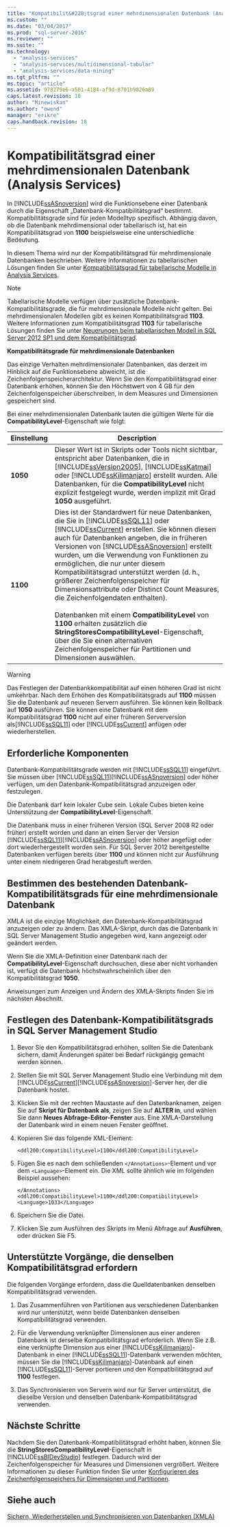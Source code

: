 ```yaml
---
title: "Kompatibilit&#228;tsgrad einer mehrdimensionalen Datenbank (Analysis Services) | Microsoft Docs"
ms.custom: ""
ms.date: "03/04/2017"
ms.prod: "sql-server-2016"
ms.reviewer: ""
ms.suite: ""
ms.technology: 
  - "analysis-services"
  - "analysis-services/multidimensional-tabular"
  - "analysis-services/data-mining"
ms.tgt_pltfrm: ""
ms.topic: "article"
ms.assetid: 978279e6-a581-4184-af9d-8701b9826a89
caps.latest.revision: 18
author: "Minewiskan"
ms.author: "owend"
manager: "erikre"
caps.handback.revision: 18
---
```

# Kompatibilit&#228;tsgrad einer mehrdimensionalen Datenbank (Analysis Services)
  In [!INCLUDE[ssASnoversion](../../includes/ssasnoversion-md.md)] wird die Funktionsebene einer Datenbank durch die Eigenschaft „Datenbank-Kompatibilitätsgrad“ bestimmt. Kompatibilitätsgrade sind für jeden Modelltyp spezifisch. Abhängig davon, ob die Datenbank mehrdimensional oder tabellarisch ist, hat ein Kompatibilitätsgrad von **1100** beispielsweise eine unterschiedliche Bedeutung.  
  
 In diesem Thema wird nur der Kompatibilitätsgrad für mehrdimensionale Datenbanken beschrieben. Weitere Informationen zu tabellarischen Lösungen finden Sie unter [Kompatibilitätsgrad für tabellarische Modelle in Analysis Services](../../analysis-services/tabular-models/compatibility-level-for-tabular-models-in-analysis-services.md).  
  
> [!NOTE]  
>  Tabellarische Modelle verfügen über zusätzliche Datenbank-Kompatibilitätsgrade, die für mehrdimensionale Modelle nicht gelten. Bei mehrdimensionalen Modellen gibt es keinen Kompatibilitätsgrad **1103**. Weitere Informationen zum Kompatibilitätsgrad **1103** für tabellarische Lösungen finden Sie unter [Neuerungen beim tabellarischen Modell in SQL Server 2012 SP1 und dem Kompatibilitätsgrad](http://go.microsoft.com/fwlink/?LinkId=301727).  
  
 **Kompatibilitätsgrade für mehrdimensionale Datenbanken**  
  
 Das einzige Verhalten mehrdimensionaler Datenbanken, das derzeit im Hinblick auf die Funktionsebene abweicht, ist die Zeichenfolgenspeicherarchitektur. Wenn Sie den Kompatibilitätsgrad einer Datenbank erhöhen, können Sie den Höchstwert von 4 GB für den Zeichenfolgenspeicher überschreiben, in dem Measures und Dimensionen gespeichert sind.  
  
 Bei einer mehrdimensionalen Datenbank lauten die gültigen Werte für die **CompatibilityLevel**-Eigenschaft wie folgt:  
  
|Einstellung|Description|  
|-------------|-----------------|  
|**1050**|Dieser Wert ist in Skripts oder Tools nicht sichtbar, entspricht aber Datenbanken, die in [!INCLUDE[ssVersion2005](../../includes/ssversion2005-md.md)], [!INCLUDE[ssKatmai](../../includes/sskatmai-md.md)] oder [!INCLUDE[ssKilimanjaro](../../includes/sskilimanjaro-md.md)] erstellt wurden. Alle Datenbanken, für die **CompatibilityLevel** nicht explizit festgelegt wurde, werden implizit mit Grad **1050** ausgeführt.|  
|**1100**|Dies ist der Standardwert für neue Datenbanken, die Sie in [!INCLUDE[ssSQL11](../../includes/sssql11-md.md)] oder [!INCLUDE[ssCurrent](../../includes/sscurrent-md.md)] erstellen. Sie können diesen auch für Datenbanken angeben, die in früheren Versionen von [!INCLUDE[ssASnoversion](../../includes/ssasnoversion-md.md)] erstellt wurden, um die Verwendung von Funktionen zu ermöglichen, die nur unter diesem Kompatibilitätsgrad unterstützt werden (d. h., größerer Zeichenfolgenspeicher für Dimensionsattribute oder Distinct Count Measures, die Zeichenfolgendaten enthalten).<br /><br /> Datenbanken mit einem **CompatibilityLevel** von **1100** erhalten zusätzlich die **StringStoresCompatibilityLevel**-Eigenschaft, über die Sie einen alternativen Zeichenfolgenspeicher für Partitionen und Dimensionen auswählen.|  
  
> [!WARNING]  
>  Das Festlegen der Datenbankkompatibilität auf einen höheren Grad ist nicht umkehrbar. Nach dem Erhöhen des Kompatibilitätsgrads auf **1100** müssen Sie die Datenbank auf neueren Servern ausführen. Sie können kein Rollback auf **1050** ausführen. Sie können eine Datenbank mit dem Kompatibilitätsgrad **1100** nicht auf einer früheren Serverversion als[!INCLUDE[ssSQL11](../../includes/sssql11-md.md)] oder [!INCLUDE[ssCurrent](../../includes/sscurrent-md.md)] anfügen oder wiederherstellen.  
  
## Erforderliche Komponenten  
 Datenbank-Kompatibilitätsgrade werden mit [!INCLUDE[ssSQL11](../../includes/sssql11-md.md)] eingeführt. Sie müssen über [!INCLUDE[ssSQL11](../../includes/sssql11-md.md)][!INCLUDE[ssASnoversion](../../includes/ssasnoversion-md.md)] oder höher verfügen, um den Datenbank-Kompatibilitätsgrad anzuzeigen oder festzulegen.  
  
 Die Datenbank darf kein lokaler Cube sein. Lokale Cubes bieten keine Unterstützung der **CompatibilityLevel**-Eigenschaft.  
  
 Die Datenbank muss in einer früheren Version (SQL Server 2008 R2 oder früher) erstellt worden und dann an einen Server der Version [!INCLUDE[ssSQL11](../../includes/sssql11-md.md)][!INCLUDE[ssASnoversion](../../includes/ssasnoversion-md.md)] oder höher angefügt oder dort wiederhergestellt worden sein. Für SQL Server 2012 bereitgestellte Datenbanken verfügen bereits über **1100** und können nicht zur Ausführung unter einem niedrigeren Grad herabgestuft werden.  
  
## Bestimmen des bestehenden Datenbank-Kompatibilitätsgrads für eine mehrdimensionale Datenbank  
 XMLA ist die einzige Möglichkeit, den Datenbank-Kompatibilitätsgrad anzuzeigen oder zu ändern. Das XMLA-Skript, durch das die Datenbank in SQL Server Management Studio angegeben wird, kann angezeigt oder geändert werden.  
  
 Wenn Sie die XMLA-Definition einer Datenbank nach der **CompatibilityLevel**-Eigenschaft durchsuchen, diese aber nicht vorhanden ist, verfügt die Datenbank höchstwahrscheinlich über den Kompatibilitätsgrad **1050**.  
  
 Anweisungen zum Anzeigen und Ändern des XMLA-Skripts finden Sie im nächsten Abschnitt.  
  
## Festlegen des Datenbank-Kompatibilitätsgrads in SQL Server Management Studio  
  
1.  Bevor Sie den Kompatibilitätsgrad erhöhen, sollten Sie die Datenbank sichern, damit Änderungen später bei Bedarf rückgängig gemacht werden können.  
  
2.  Stellen Sie mit SQL Server Management Studio eine Verbindung mit dem [!INCLUDE[ssCurrent](../../includes/sscurrent-md.md)][!INCLUDE[ssASnoversion](../../includes/ssasnoversion-md.md)]-Server her, der die Datenbank hostet.  
  
3.  Klicken Sie mit der rechten Maustaste auf den Datenbanknamen, zeigen Sie auf **Skript für Datenbank als**, zeigen Sie auf **ALTER in**, und wählen Sie dann **Neues Abfrage-Editor-Fenster** aus. Eine XMLA-Darstellung der Datenbank wird in einem neuen Fenster geöffnet.  
  
4.  Kopieren Sie das folgende XML-Element:  
  
    ```  
    <ddl200:CompatibilityLevel>1100</ddl200:CompatibilityLevel>  
    ```  
  
5.  Fügen Sie es nach dem schließenden `</Annotations>`-Element und vor dem `<Language>`-Element ein. Die XML sollte ähnlich wie im folgenden Beispiel aussehen:  
  
    ```  
    </Annotations>  
    <ddl200:CompatibilityLevel>1100</ddl200:CompatibilityLevel>  
    <Language>1033</Language>  
    ```  
  
6.  Speichern Sie die Datei.  
  
7.  Klicken Sie zum Ausführen des Skripts im Menü Abfrage auf **Ausführen**, oder drücken Sie F5.  
  
## Unterstützte Vorgänge, die denselben Kompatibilitätsgrad erfordern  
 Die folgenden Vorgänge erfordern, dass die Quelldatenbanken denselben Kompatibilitätsgrad verwenden.  
  
1.  Das Zusammenführen von Partitionen aus verschiedenen Datenbanken wird nur unterstützt, wenn beide Datenbanken denselben Kompatibilitätsgrad verwenden.  
  
2.  Für die Verwendung verknüpfter Dimensionen aus einer anderen Datenbank ist derselbe Kompatibilitätsgrad erforderlich. Wenn Sie z.B. eine verknüpfte Dimension aus einer [!INCLUDE[ssKilimanjaro](../../includes/sskilimanjaro-md.md)]-Datenbank in einer [!INCLUDE[ssSQL11](../../includes/sssql11-md.md)]-Datenbank verwenden möchten, müssen Sie die [!INCLUDE[ssKilimanjaro](../../includes/sskilimanjaro-md.md)]-Datenbank auf einen [!INCLUDE[ssSQL11](../../includes/sssql11-md.md)]-Server portieren und den Kompatibilitätsgrad auf **1100** festlegen.  
  
3.  Das Synchronisieren von Servern wird nur für Server unterstützt, die dieselbe Version und denselben Datenbank-Kompatibilitätsgrad verwenden.  
  
## Nächste Schritte  
 Nachdem Sie den Datenbank-Kompatibilitätsgrad erhöht haben, können Sie die **StringStoresCompatibilityLevel**-Eigenschaft in [!INCLUDE[ssBIDevStudio](../../includes/ssbidevstudio-md.md)] festlegen. Dadurch wird der Zeichenfolgenspeicher für Measures und Dimensionen vergrößert. Weitere Informationen zu dieser Funktion finden Sie unter [Konfigurieren des Zeichenfolgenspeichers für Dimensionen und Partitionen](../../analysis-services/multidimensional-models/configure-string-storage-for-dimensions-and-partitions.md).  
  
## Siehe auch  
 [Sichern, Wiederherstellen und Synchronisieren von Datenbanken &#40;XMLA&#41;](../../analysis-services/multidimensional-models-scripting-language-assl-xmla/backing-up-restoring-and-synchronizing-databases-xmla.md)  
  
  